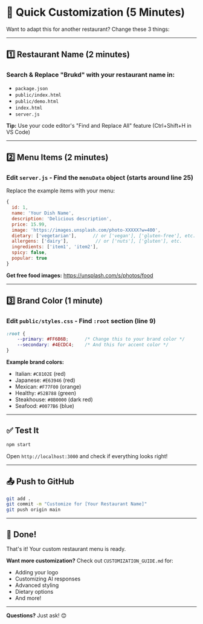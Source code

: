 # 🚀 Quick Customization (5 Minutes)

Want to adapt this for another restaurant? Change these 3 things:

---

## 1️⃣ Restaurant Name (2 minutes)

### Search & Replace "Brukd" with your restaurant name in:
- `package.json`
- `public/index.html`
- `public/demo.html`
- `index.html`
- `server.js`

**Tip:** Use your code editor's "Find and Replace All" feature (Ctrl+Shift+H in VS Code)

---

## 2️⃣ Menu Items (2 minutes)

### Edit `server.js` - Find the `menuData` object (starts around line 25)

Replace the example items with your menu:

```javascript
{
  id: 1,
  name: 'Your Dish Name',
  description: 'Delicious description',
  price: 15.99,
  image: 'https://images.unsplash.com/photo-XXXXX?w=400',
  dietary: ['vegetarian'],      // or ['vegan'], ['gluten-free'], etc.
  allergens: ['dairy'],          // or ['nuts'], ['gluten'], etc.
  ingredients: ['item1', 'item2'],
  spicy: false,
  popular: true
}
```

**Get free food images:** https://unsplash.com/s/photos/food

---

## 3️⃣ Brand Color (1 minute)

### Edit `public/styles.css` - Find `:root` section (line 9)

```css
:root {
    --primary: #FF6B6B;      /* Change this to your brand color */
    --secondary: #4ECDC4;    /* And this for accent color */
}
```

**Example brand colors:**
- Italian: `#C8102E` (red)
- Japanese: `#E63946` (red) 
- Mexican: `#F77F00` (orange)
- Healthy: `#52B788` (green)
- Steakhouse: `#8B0000` (dark red)
- Seafood: `#0077B6` (blue)

---

## ✅ Test It

```bash
npm start
```

Open `http://localhost:3000` and check if everything looks right!

---

## 📤 Push to GitHub

```bash
git add .
git commit -m "Customize for [Your Restaurant Name]"
git push origin main
```

---

## 🎯 Done!

That's it! Your custom restaurant menu is ready.

**Want more customization?** Check out `CUSTOMIZATION_GUIDE.md` for:
- Adding your logo
- Customizing AI responses
- Advanced styling
- Dietary options
- And more!

---

**Questions?** Just ask! 😊

